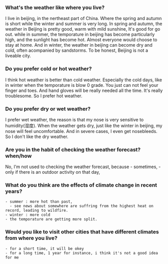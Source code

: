 ### What's the weather like where you live?
I live in beijing, in the nertheast part of China.
Where the spring and autumn is short while the winter and summer is very long.
In spring and autumn, the weather in Beijing is pretty good, warm with mild sunshine, It's good for go out.
while in summer, the temporature in beijing has become particularly high, and the sunlight has become hot.
Almost everyone would choose to stay at home. 
And in winter, the weather in beijing can become dry and cold, often acompanied by sandstorms.
To be honest, Beijing is not a liveable city.

### Do you prefer cold or hot weather?
I think hot weather is better than cold weather.
Especially the cold days, like in winter when the temporature is blow 0 grade.
You just can not feel your finger and toes. And hand gloves will be really needed all the time.
It's really troublesome. So I prefer hot weather.

### Do you prefer dry or wet weather?
I prefer wet weather, the reason is that my nose is very sensitive to humidity(湿度).
When the weather gets dry, just like the winter in beijing, my nose will feel uncomfortable.
And in severe cases, I even get nosebleeds.
So I don't like the dry weather.

### Are you in the habit of checking the weather forecast? when/how
No, I'm not used to checking the weather forecast, because 
    - sometimes, 
    - only if there is an outdoor activity on that day,

### What do you think are the effects of climate change in recent years?
    - summer : more hot than past,  
      - see news about somewhere are suffring from the highest heat on record, leading to wildfire.
    - winter : more cold
    - the temporature are getting more split.

### Would you like to visit other cities that have different climates from where you live?
    - for a short time, it will be okey
    - for a long time, 1 year for instance, i think it's not a good idea for me